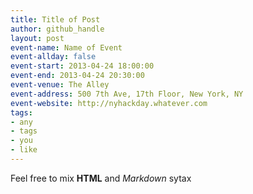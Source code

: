 ```yaml
---
title: Title of Post
author: github_handle
layout: post
event-name: Name of Event
event-allday: false
event-start: 2013-04-24 18:00:00
event-end: 2013-04-24 20:30:00
event-venue: The Alley
event-address: 500 7th Ave, 17th Floor, New York, NY
event-website: http://nyhackday.whatever.com
tags:
- any
- tags
- you
- like
---
```

Feel free to mix <b>HTML</b> and *Markdown* sytax

